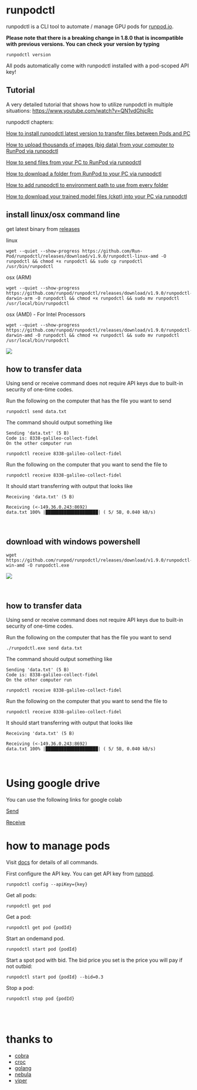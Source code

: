 # runpodctl
runpodctl is a CLI tool to automate / manage GPU pods for [runpod.io](https://runpod.io).

**Please note that there is a breaking change in 1.8.0 that is incompatible with previous versions. You can check your version by typing**
```
runpodctl version
```

All pods automatically come with runpodctl installed with a pod-scoped API key!

## Tutorial
A very detailed tutorial that shows how to utilize runpodctl in multiple situations: https://www.youtube.com/watch?v=QN1vdGhjcRc

runpodctl chapters: 

[How to install runpodctl latest version to transfer files between Pods and PC](https://www.youtube.com/watch?v=QN1vdGhjcRc&t=1384s)

[How to upload thousands of images (big data) from your computer to RunPod via runpodctl](https://www.youtube.com/watch?v=QN1vdGhjcRc&t=2068s)

[How to send files from your PC to RunPod via runpodctl](https://www.youtube.com/watch?v=QN1vdGhjcRc&t=2106s)

[How to download a folder from RunPod to your PC via runpodctl](https://www.youtube.com/watch?v=QN1vdGhjcRc&t=2549s)

[How to add runpodctl to environment path to use from every folder](https://www.youtube.com/watch?v=QN1vdGhjcRc&t=2589s)

[How to download your trained model files (ckpt) into your PC via runpodctl](https://www.youtube.com/watch?v=QN1vdGhjcRc&t=4871s)


## install linux/osx command line
get latest binary from [releases](https://github.com/Run-Pod/runpodctl/releases)

linux
```
wget --quiet --show-progress https://github.com/Run-Pod/runpodctl/releases/download/v1.9.0/runpodctl-linux-amd -O runpodctl && chmod +x runpodctl && sudo cp runpodctl /usr/bin/runpodctl
```

osx (ARM)
```
wget --quiet --show-progress https://github.com/runpod/runpodctl/releases/download/v1.9.0/runpodctl-darwin-arm -O runpodctl && chmod +x runpodctl && sudo mv runpodctl /usr/local/bin/runpodctl
```
osx (AMD) - For Intel Processors
```
wget --quiet --show-progress https://github.com/runpod/runpodctl/releases/download/v1.9.0/runpodctl-darwin-amd -O runpodctl && chmod +x runpodctl && sudo mv runpodctl /usr/local/bin/runpodctl
```

![](https://github.com/runpod/runpodctl/blob/main/runpodctllinux.gif)

## how to transfer data
Using send or receive command does not require API keys due to built-in security of one-time codes.

Run the following on the computer that has the file you want to send
```
runpodctl send data.txt
```

The command should output something like
```
Sending 'data.txt' (5 B)
Code is: 8338-galileo-collect-fidel
On the other computer run

runpodctl receive 8338-galileo-collect-fidel
```

Run the following on the computer that you want to send the file to
```
runpodctl receive 8338-galileo-collect-fidel
```

It should start transferring with output that looks like
```
Receiving 'data.txt' (5 B)

Receiving (<-149.36.0.243:8692)
data.txt 100% |████████████████████| ( 5/ 5B, 0.040 kB/s)
```

<br />

## download with windows powershell

```
wget https://github.com/runpod/runpodctl/releases/download/v1.9.0/runpodctl-win-amd -O runpodctl.exe
```

![](https://github.com/runpod/runpodctl/blob/main/runpodctlwindows.gif)

<br />

## how to transfer data
Using send or receive command does not require API keys due to built-in security of one-time codes.

Run the following on the computer that has the file you want to send
```
./runpodctl.exe send data.txt
```

The command should output something like
```
Sending 'data.txt' (5 B)
Code is: 8338-galileo-collect-fidel
On the other computer run

runpodctl receive 8338-galileo-collect-fidel
```

Run the following on the computer that you want to send the file to
```
runpodctl receive 8338-galileo-collect-fidel
```

It should start transferring with output that looks like
```
Receiving 'data.txt' (5 B)

Receiving (<-149.36.0.243:8692)
data.txt 100% |████████████████████| ( 5/ 5B, 0.040 kB/s)
```

<br />

# Using google drive

You can use the following links for google colab

[Send](https://colab.research.google.com/drive/1UaODD9iGswnKF7SZfsvwHDGWWwLziOsr#scrollTo=2nlcIAY3gGLt)

[Receive](https://colab.research.google.com/drive/1ot8pODgystx1D6_zvsALDSvjACBF1cj6#scrollTo=RF1bMqhBOpSZ)

# how to manage pods
Visit [docs](doc/runpodctl.md) for details of all commands.

First configure the API key. You can get API key from [runpod](https://runpod.io/client/settings).
```
runpodctl config --apiKey={key}
```
Get all pods:
```
runpodctl get pod
```
Get a pod:
```
runpodctl get pod {podId}
```
Start an ondemand pod.
```
runpodctl start pod {podId}
```
Start a spot pod with bid. The bid price you set is the price you will pay if not outbid:
```
runpodctl start pod {podId} --bid=0.3
```
Stop a pod:
```
runpodctl stop pod {podId}
```

<br />
<br />

# thanks to
- [cobra](https://github.com/spf13/cobra)
- [croc](https://github.com/schollz/croc)
- [golang](https://go.dev/)
- [nebula](https://github.com/slackhq/nebula)
- [viper](https://github.com/spf13/viper)
